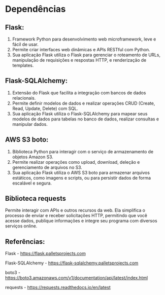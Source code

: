 # Dependências

## Flask:

1. Framework Python para desenvolvimento web microframework, leve e fácil de usar.
2. Permite criar interfaces web dinâmicas e APIs RESTful com Python.
3. Sua aplicação Flask utiliza o Flask para gerenciar o roteamento de URLs, manipulação de requisições e respostas HTTP, e renderização de templates.

## Flask-SQLAlchemy:

1. Extensão do Flask que facilita a integração com bancos de dados relacionais.
2. Permite definir modelos de dados e realizar operações CRUD (Create, Read, Update, Delete) com SQL.
3. Sua aplicação Flask utiliza o Flask-SQLAlchemy para mapear seus modelos de dados para tabelas no banco de dados, realizar consultas e manipular dados.

## AWS S3 boto:

1. Biblioteca Python para interagir com o serviço de armazenamento de objetos Amazon S3.
2. Permite realizar operações como upload, download, deleção e gerenciamento de arquivos no S3.
3. Sua aplicação Flask utiliza o AWS S3 boto para armazenar arquivos estáticos, como imagens e scripts, ou para persistir dados de forma escalável e segura.

## Biblioteca requests

Permite interagir com APIs e outros recursos da web. Ela simplifica o processo de enviar e receber solicitações HTTP, permitindo que você acesse dados, publique informações e integre seu programa com diversos serviços online.

## Referências: 

Flask - https://flask.palletsprojects.com

Flask-SQLAlchemy - https://flask-sqlalchemy.palletsprojects.com

boto3 - https://boto3.amazonaws.com/v1/documentation/api/latest/index.html

requests - https://requests.readthedocs.io/en/latest
